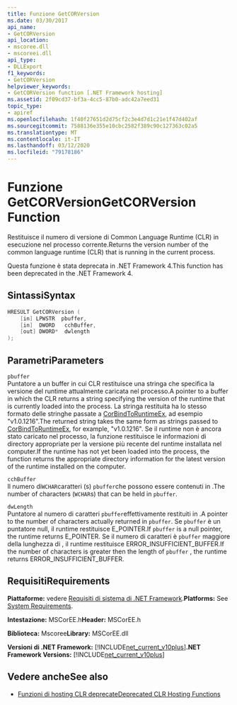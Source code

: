 ```yaml
---
title: Funzione GetCORVersion
ms.date: 03/30/2017
api_name:
- GetCORVersion
api_location:
- mscoree.dll
- mscoreei.dll
api_type:
- DLLExport
f1_keywords:
- GetCORVersion
helpviewer_keywords:
- GetCORVersion function [.NET Framework hosting]
ms.assetid: 2f09cd37-bf3a-4cc5-87b0-adc42a7eed31
topic_type:
- apiref
ms.openlocfilehash: 1f40f27651d2d75cf2c3e4d7d1c21e1f47d402af
ms.sourcegitcommit: 7588136e355e10cbc2582f389c90c127363c02a5
ms.translationtype: MT
ms.contentlocale: it-IT
ms.lasthandoff: 03/12/2020
ms.locfileid: "79178186"
---
```

# <a name="getcorversion-function"></a><span data-ttu-id="68b05-102">Funzione GetCORVersion</span><span class="sxs-lookup"><span data-stu-id="68b05-102">GetCORVersion Function</span></span>
<span data-ttu-id="68b05-103">Restituisce il numero di versione di Common Language Runtime (CLR) in esecuzione nel processo corrente.</span><span class="sxs-lookup"><span data-stu-id="68b05-103">Returns the version number of the common language runtime (CLR) that is running in the current process.</span></span>  
  
 <span data-ttu-id="68b05-104">Questa funzione è stata deprecata in .NET Framework 4.</span><span class="sxs-lookup"><span data-stu-id="68b05-104">This function has been deprecated in the .NET Framework 4.</span></span>  
  
## <a name="syntax"></a><span data-ttu-id="68b05-105">Sintassi</span><span class="sxs-lookup"><span data-stu-id="68b05-105">Syntax</span></span>  
  
```cpp  
HRESULT GetCORVersion (  
    [in] LPWSTR  pbuffer,  
    [in]  DWORD   cchBuffer,
    [out] DWORD*  dwlength  
);
```  
  
## <a name="parameters"></a><span data-ttu-id="68b05-106">Parametri</span><span class="sxs-lookup"><span data-stu-id="68b05-106">Parameters</span></span>  
 `pbuffer`  
 <span data-ttu-id="68b05-107">Puntatore a un buffer in cui CLR restituisce una stringa che specifica la versione del runtime attualmente caricata nel processo.</span><span class="sxs-lookup"><span data-stu-id="68b05-107">A pointer to a buffer in which the CLR returns a string specifying the version of the runtime that is currently loaded into the process.</span></span> <span data-ttu-id="68b05-108">La stringa restituita ha lo stesso formato delle stringhe passate a [CorBindToRuntimeEx](../../../../docs/framework/unmanaged-api/hosting/corbindtoruntimeex-function.md), ad esempio "v1.0.1216".</span><span class="sxs-lookup"><span data-stu-id="68b05-108">The returned string takes the same form as strings passed to [CorBindToRuntimeEx](../../../../docs/framework/unmanaged-api/hosting/corbindtoruntimeex-function.md), for example, "v1.0.1216".</span></span> <span data-ttu-id="68b05-109">Se il runtime non è ancora stato caricato nel processo, la funzione restituisce le informazioni di directory appropriate per la versione più recente del runtime installata nel computer.</span><span class="sxs-lookup"><span data-stu-id="68b05-109">If the runtime has not yet been loaded into the process, the function returns the appropriate directory information for the latest version of the runtime installed on the computer.</span></span>  
  
 `cchBuffer`  
 <span data-ttu-id="68b05-110">Il numero di`WCHAR`caratteri (s) `pbuffer`che possono essere contenuti in .</span><span class="sxs-lookup"><span data-stu-id="68b05-110">The number of characters (`WCHAR`s) that can be held in `pbuffer`.</span></span>  
  
 `dwLength`  
 <span data-ttu-id="68b05-111">Puntatore al numero di caratteri `pbuffer`effettivamente restituiti in .</span><span class="sxs-lookup"><span data-stu-id="68b05-111">A pointer to the number of characters actually returned in `pbuffer`.</span></span> <span data-ttu-id="68b05-112">Se `pbuffer` è un puntatore null, il runtime restituisce E_POINTER.</span><span class="sxs-lookup"><span data-stu-id="68b05-112">If `pbuffer` is a null pointer, the runtime returns E_POINTER.</span></span> <span data-ttu-id="68b05-113">Se il numero di caratteri è `pbuffer` maggiore della lunghezza di , il runtime restituisce ERROR_INSUFFICIENT_BUFFER.</span><span class="sxs-lookup"><span data-stu-id="68b05-113">If the number of characters is greater then the length of `pbuffer` , the runtime returns ERROR_INSUFFICIENT_BUFFER.</span></span>  
  
## <a name="requirements"></a><span data-ttu-id="68b05-114">Requisiti</span><span class="sxs-lookup"><span data-stu-id="68b05-114">Requirements</span></span>  
 <span data-ttu-id="68b05-115">**Piattaforme:** vedere [Requisiti di sistema di .NET Framework](../../../../docs/framework/get-started/system-requirements.md).</span><span class="sxs-lookup"><span data-stu-id="68b05-115">**Platforms:** See [System Requirements](../../../../docs/framework/get-started/system-requirements.md).</span></span>  
  
 <span data-ttu-id="68b05-116">**Intestazione:** MSCorEE.h</span><span class="sxs-lookup"><span data-stu-id="68b05-116">**Header:** MSCorEE.h</span></span>  
  
 <span data-ttu-id="68b05-117">**Biblioteca:** Mscoree</span><span class="sxs-lookup"><span data-stu-id="68b05-117">**Library:** MSCorEE.dll</span></span>  
  
 <span data-ttu-id="68b05-118">**Versioni di .NET Framework:** [!INCLUDE[net_current_v10plus](../../../../includes/net-current-v10plus-md.md)]</span><span class="sxs-lookup"><span data-stu-id="68b05-118">**.NET Framework Versions:** [!INCLUDE[net_current_v10plus](../../../../includes/net-current-v10plus-md.md)]</span></span>  
  
## <a name="see-also"></a><span data-ttu-id="68b05-119">Vedere anche</span><span class="sxs-lookup"><span data-stu-id="68b05-119">See also</span></span>

- [<span data-ttu-id="68b05-120">Funzioni di hosting CLR deprecate</span><span class="sxs-lookup"><span data-stu-id="68b05-120">Deprecated CLR Hosting Functions</span></span>](../../../../docs/framework/unmanaged-api/hosting/deprecated-clr-hosting-functions.md)
